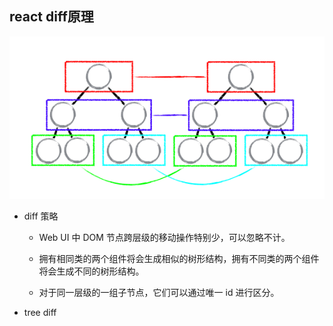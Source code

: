 ## react diff原理

![diff](../images/compare.png )

* diff 策略

  - Web UI 中 DOM 节点跨层级的移动操作特别少，可以忽略不计。

  - 拥有相同类的两个组件将会生成相似的树形结构，拥有不同类的两个组件将会生成不同的树形结构。

  - 对于同一层级的一组子节点，它们可以通过唯一 id 进行区分。

* tree diff
